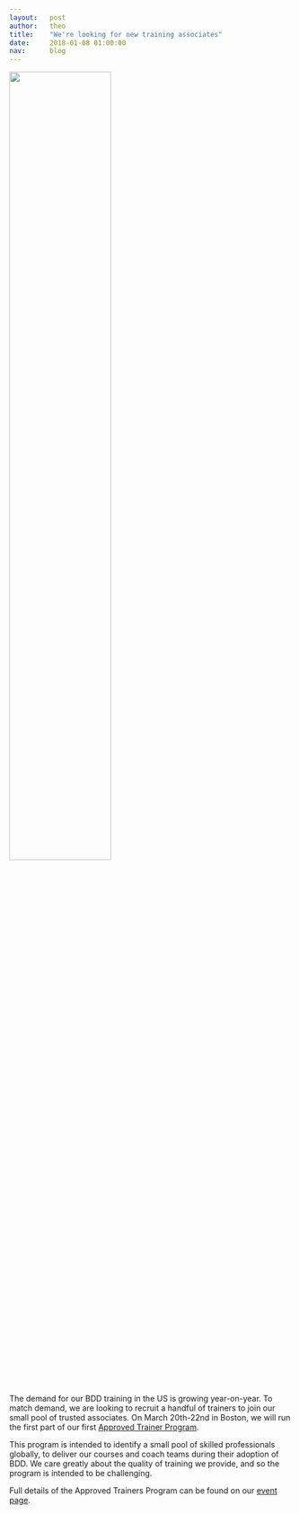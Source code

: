 ```yaml
---
layout:   post
author:   theo
title:    "We're looking for new training associates"
date:     2018-01-08 01:00:00
nav:      blog
---
```


<img src="/images/blog/aslak-steve-cukeup-16.jpg" style="float:center; width:60%">


The demand for our BDD training in the US is growing year-on-year. To match demand, we are looking to recruit a handful of trainers to join our small pool of trusted associates. On March 20th-22nd in Boston, we will run the first part of our first [Approved Trainer Program](https://cucumber.io/events/train-the-trainer-boston). 

This program is intended to identify a small pool of skilled professionals globally, to deliver our courses and coach teams during their adoption of BDD. We care greatly about the quality of training we provide, and so the program is intended to be challenging.

Full details of the Approved Trainers Program can be found on our [event page](https://cucumber.io/events/train-the-trainer-boston).
